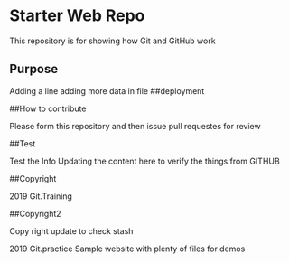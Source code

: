 # Starter Web Repo

This repository is for showing how Git and GitHub work

## Purpose
Adding a line adding more data in file
##deployment

##How to contribute

Please form this repository and then issue pull requestes for review

##Test

Test the Info Updating the content here to verify the things from GITHUB

##Copyright

2019 Git.Training

##Copyright2

Copy right update to check stash

2019 Git.practice
Sample website with plenty of files for demos
